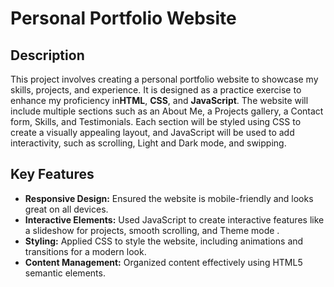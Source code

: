 # Personal Portfolio Website

## Description
This project involves creating a personal portfolio website to showcase my skills, projects, and experience. It is designed as a practice exercise to enhance my proficiency in**HTML**, **CSS**, and **JavaScript**. The website will include multiple sections such as an About Me, a Projects gallery, a Contact form, Skills, and Testimonials. Each section will be styled using CSS to create a visually appealing layout, and JavaScript will be used to add interactivity, such as scrolling, Light and Dark mode, and swipping.

## Key Features
- **Responsive Design:** Ensured the website is mobile-friendly and looks great on all devices.
- **Interactive Elements:** Used JavaScript to create interactive features like a slideshow for projects, smooth scrolling, and Theme mode .
- **Styling:** Applied CSS to style the website, including animations and transitions for a modern look.
- **Content Management:** Organized content effectively using HTML5 semantic elements.
